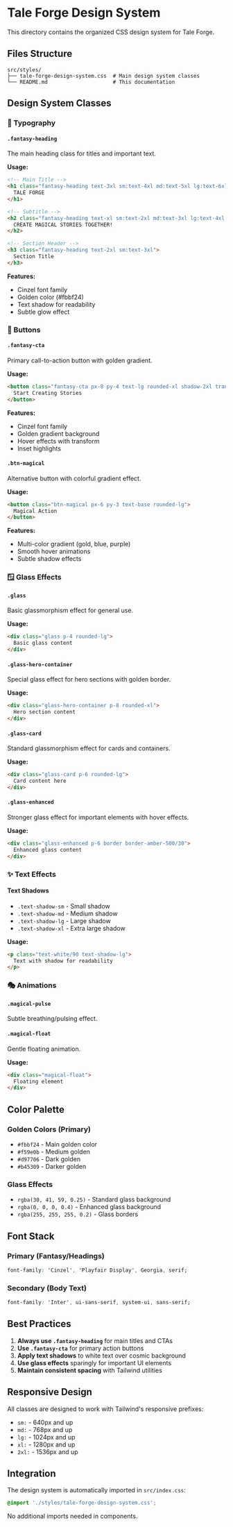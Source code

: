 # Tale Forge Design System

This directory contains the organized CSS design system for Tale Forge.

## Files Structure

```
src/styles/
├── tale-forge-design-system.css  # Main design system classes
└── README.md                     # This documentation
```

## Design System Classes

### 🎨 Typography

#### `.fantasy-heading`
The main heading class for titles and important text.

**Usage:**
```html
<!-- Main Title -->
<h1 class="fantasy-heading text-3xl sm:text-4xl md:text-5xl lg:text-6xl xl:text-7xl 2xl:text-8xl font-bold mb-6 sm:mb-8 text-center">
  TALE FORGE
</h1>

<!-- Subtitle -->
<h2 class="fantasy-heading text-xl sm:text-2xl md:text-3xl lg:text-4xl font-bold mb-8 tracking-wide">
  CREATE MAGICAL STORIES TOGETHER!
</h2>

<!-- Section Header -->
<h3 class="fantasy-heading text-2xl sm:text-3xl">
  Section Title
</h3>
```

**Features:**
- Cinzel font family
- Golden color (#fbbf24)
- Text shadow for readability
- Subtle glow effect

### 🔘 Buttons

#### `.fantasy-cta`
Primary call-to-action button with golden gradient.

**Usage:**
```html
<button class="fantasy-cta px-8 py-4 text-lg rounded-xl shadow-2xl transform hover:scale-105 transition-all duration-300">
  Start Creating Stories
</button>
```

**Features:**
- Cinzel font family
- Golden gradient background
- Hover effects with transform
- Inset highlights

#### `.btn-magical`
Alternative button with colorful gradient effect.

**Usage:**
```html
<button class="btn-magical px-6 py-3 text-base rounded-lg">
  Magical Action
</button>
```

**Features:**
- Multi-color gradient (gold, blue, purple)
- Smooth hover animations
- Subtle shadow effects

### 🪟 Glass Effects

#### `.glass`
Basic glassmorphism effect for general use.

**Usage:**
```html
<div class="glass p-4 rounded-lg">
  Basic glass content
</div>
```

#### `.glass-hero-container`
Special glass effect for hero sections with golden border.

**Usage:**
```html
<div class="glass-hero-container p-8 rounded-xl">
  Hero section content
</div>
```

#### `.glass-card`
Standard glassmorphism effect for cards and containers.

**Usage:**
```html
<div class="glass-card p-6 rounded-lg">
  Card content here
</div>
```

#### `.glass-enhanced`
Stronger glass effect for important elements with hover effects.

**Usage:**
```html
<div class="glass-enhanced p-6 border border-amber-500/30">
  Enhanced glass content
</div>
```

### ✨ Text Effects

#### Text Shadows
- `.text-shadow-sm` - Small shadow
- `.text-shadow-md` - Medium shadow  
- `.text-shadow-lg` - Large shadow
- `.text-shadow-xl` - Extra large shadow

**Usage:**
```html
<p class="text-white/90 text-shadow-lg">
  Text with shadow for readability
</p>
```

### 🎭 Animations

#### `.magical-pulse`
Subtle breathing/pulsing effect.

#### `.magical-float`
Gentle floating animation.

**Usage:**
```html
<div class="magical-float">
  Floating element
</div>
```

## Color Palette

### Golden Colors (Primary)
- `#fbbf24` - Main golden color
- `#f59e0b` - Medium golden
- `#d97706` - Dark golden
- `#b45309` - Darker golden

### Glass Effects
- `rgba(30, 41, 59, 0.25)` - Standard glass background
- `rgba(0, 0, 0, 0.4)` - Enhanced glass background
- `rgba(255, 255, 255, 0.2)` - Glass borders

## Font Stack

### Primary (Fantasy/Headings)
```css
font-family: 'Cinzel', 'Playfair Display', Georgia, serif;
```

### Secondary (Body Text)
```css
font-family: 'Inter', ui-sans-serif, system-ui, sans-serif;
```

## Best Practices

1. **Always use `.fantasy-heading`** for main titles and CTAs
2. **Use `.fantasy-cta`** for primary action buttons
3. **Apply text shadows** to white text over cosmic background
4. **Use glass effects** sparingly for important UI elements
5. **Maintain consistent spacing** with Tailwind utilities

## Responsive Design

All classes are designed to work with Tailwind's responsive prefixes:
- `sm:` - 640px and up
- `md:` - 768px and up  
- `lg:` - 1024px and up
- `xl:` - 1280px and up
- `2xl:` - 1536px and up

## Integration

The design system is automatically imported in `src/index.css`:

```css
@import './styles/tale-forge-design-system.css';
```

No additional imports needed in components.
